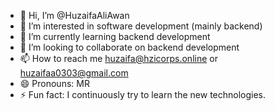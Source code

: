 - 👋 Hi, I’m @HuzaifaAliAwan
- 👀 I’m interested in software development (mainly backend)
- 🌱 I’m currently learning backend development
- 💞️ I’m looking to collaborate on backend development 
- 📫 How to reach me huzaifa@hzicorps.online or huzaifaa0303@gmail.com
- 😄 Pronouns: MR
- ⚡ Fun fact: I continuously try to learn the new technologies.

<!---
HuzaifaAliAwan/HuzaifaAliAwan is a ✨ special ✨ repository because its `README.md` (this file) appears on your GitHub profile.
You can click the Preview link to take a look at your changes.
--->
